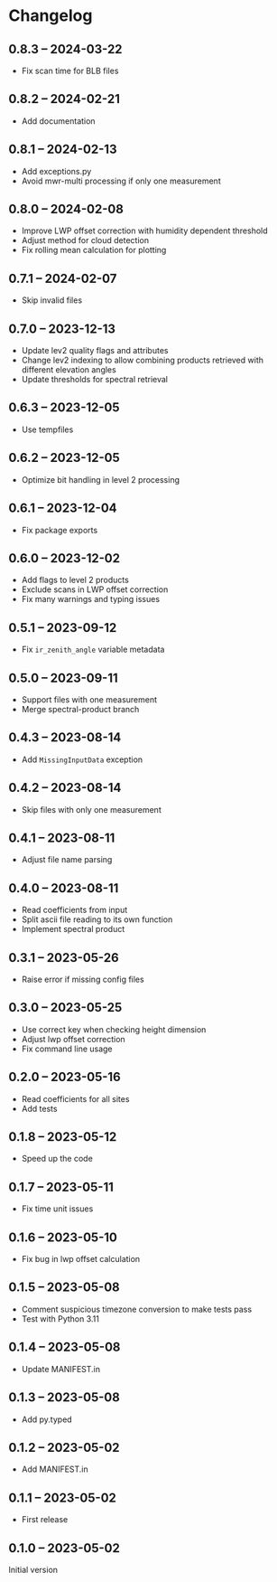 # Changelog

## 0.8.3 – 2024-03-22

- Fix scan time for BLB files

## 0.8.2 – 2024-02-21

- Add documentation

## 0.8.1 – 2024-02-13

- Add exceptions.py
- Avoid mwr-multi processing if only one measurement

## 0.8.0 – 2024-02-08

- Improve LWP offset correction with humidity dependent threshold
- Adjust method for cloud detection
- Fix rolling mean calculation for plotting

## 0.7.1 – 2024-02-07

- Skip invalid files

## 0.7.0 – 2023-12-13

- Update lev2 quality flags and attributes
- Change lev2 indexing to allow combining products retrieved with different elevation angles
- Update thresholds for spectral retrieval

## 0.6.3 – 2023-12-05

- Use tempfiles

## 0.6.2 – 2023-12-05

- Optimize bit handling in level 2 processing

## 0.6.1 – 2023-12-04

- Fix package exports

## 0.6.0 – 2023-12-02

- Add flags to level 2 products
- Exclude scans in LWP offset correction
- Fix many warnings and typing issues

## 0.5.1 – 2023-09-12

- Fix `ir_zenith_angle` variable metadata

## 0.5.0 – 2023-09-11

- Support files with one measurement
- Merge spectral-product branch

## 0.4.3 – 2023-08-14

- Add `MissingInputData` exception

## 0.4.2 – 2023-08-14

- Skip files with only one measurement

## 0.4.1 – 2023-08-11

- Adjust file name parsing

## 0.4.0 – 2023-08-11

- Read coefficients from input
- Split ascii file reading to its own function
- Implement spectral product

## 0.3.1 – 2023-05-26

- Raise error if missing config files

## 0.3.0 – 2023-05-25

- Use correct key when checking height dimension
- Adjust lwp offset correction
- Fix command line usage

## 0.2.0 – 2023-05-16

- Read coefficients for all sites
- Add tests

## 0.1.8 – 2023-05-12

- Speed up the code

## 0.1.7 – 2023-05-11

- Fix time unit issues

## 0.1.6 – 2023-05-10

- Fix bug in lwp offset calculation

## 0.1.5 – 2023-05-08

- Comment suspicious timezone conversion to make tests pass
- Test with Python 3.11

## 0.1.4 – 2023-05-08

- Update MANIFEST.in

## 0.1.3 – 2023-05-08

- Add py.typed

## 0.1.2 – 2023-05-02

- Add MANIFEST.in

## 0.1.1 – 2023-05-02

- First release

## 0.1.0 – 2023-05-02

Initial version
